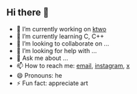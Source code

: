 ## Hi there 👋

- 🔭 I’m currently working on [ktwo](https://github.com/francisc0arauj0/ktwo)
- 🌱 I’m currently learning C, C++
- 👯 I’m looking to collaborate on ...
- 🤔 I’m looking for help with ...
- 💬 Ask me about ...
- 📫 How to reach me: [email](franciscocoelhoaraujo492000@gmail.com), [instagram](https://instagram.com/francisc0.arauj0), [x](https://x.com/Francisc0Araujo)
- 😄 Pronouns: he
- ⚡ Fun fact: appreciate art

